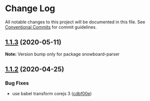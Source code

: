 # Change Log

All notable changes to this project will be documented in this file.
See [Conventional Commits](https://conventionalcommits.org) for commit guidelines.

## [1.1.3](https://github.com/bukalapak/snowboard/compare/snowboard-parser@1.1.2...snowboard-parser@1.1.3) (2020-05-11)

**Note:** Version bump only for package snowboard-parser





## [1.1.2](https://github.com/bukalapak/snowboard/compare/snowboard-parser@1.1.1...snowboard-parser@1.1.2) (2020-04-25)


### Bug Fixes

* use babel transform corejs 3 ([cdbf00e](https://github.com/bukalapak/snowboard/commit/cdbf00e5f5911c4a49f6c2254a2dd1c7a87b0ace))
